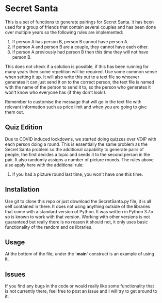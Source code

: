 # Secret Santa 

This is a set of functions to generate pairings for Secret Santa. It has been used for a group of friends that contain several couples and has been done over multiple years so the following rules are implemented:
1. If person A has person B, person B cannot have person A.
2. If person A and person B are a couple, they cannot have each other.
3. If person A previously had person B then this time they will not have person B.

This does not check if a solution is possible, if this has been running for many years then some repetition will be required. Use some common sense when setting it up. It will also write this out to a text file so whoever generates it can just send it on to the correct person, the text file is named with the name of the person to send it to, so the person who generates it won't know who everyone has (if they don't look!).

Remember to customise the message that will go in the text file with relevant information such as price limit and when you are going to give them out.

## Quiz Edition

Due to COVID induced lockdowns, we started doing quizzes over VOIP with each person doing a round. This is essentially the same problem as the Secret Santa problem so the additional capability to generate pairs of people, the first decides a topic and sends it to the second person in the pair. It also randomly assigns a number of picture rounds. The rules above also apply here with the additional rule:
1. If you had a picture round last time, you won't have one this time.

## Installation

Use git to clone this repo or just download the SecretSanta.py file, it is all self contained in there. It does not using anything outside of the libraries that come with a standard version of Python. It was written in Python 3.7.x so is known to work with that version. Working with other versions is not guaranteed but really there is no reason it should not, it only uses basic functionality of the random and os libraries.

## Usage

At the bottom of the file, under the '__main__' construct is an example of using it.

## Issues

If you find any bugs in the code or would really like some functionality that is not currently there, feel free to post an issue and I will try to get around to it.